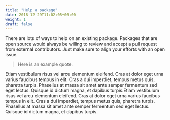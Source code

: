 ```yaml
---
title: "Help a package"
date: 2018-12-29T11:02:05+06:00
weight: 1
draft: false
---
```


There are lots of ways to help on an existing package. Packages that are open source would always be willing to review and accept a pull request from external contributors. Just make sure to align your efforts with an open issue. 

> Here is an example quote.

Etiam vestibulum risus vel arcu elementum eleifend. Cras at dolor eget urna varius faucibus tempus in elit. Cras a dui imperdiet, tempus metus quis, pharetra turpis. Phasellus at massa sit amet ante semper fermentum sed eget lectus. Quisque id dictum magna, et dapibus turpis.Etiam vestibulum risus vel arcu elementum eleifend. Cras at dolor eget urna varius faucibus tempus in elit. Cras a dui imperdiet, tempus metus quis, pharetra turpis. Phasellus at massa sit amet ante semper fermentum sed eget lectus. Quisque id dictum magna, et dapibus turpis.